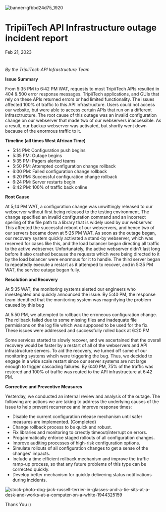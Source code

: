 ![banner-gfbbd24d75_1920](https://user-images.githubusercontent.com/105175646/221516748-d9d344a7-c2f7-4d3a-af6b-2ded4c013072.jpg)


# TripiiTech API Infrastructure outage incident report

Feb 21, 2023

#

*By the TripiiTech API Infrastructure Team*

**Issue Summary**

From 5:35 PM to 6:42 PM WAT, requests to most TripiiTech APIs resulted in 404 & 500 error response messages. TripiiTech applications, and GUIs that rely on these APIs returned errors or had limited functionality. The issues affected 100% of traffic to this API infrastructure. Users could not access our website, but were able to access certain APIs that run on a different infrasctructure. The root cause of this outage was an invalid configuration change on our webserver that made two of our webservers inaccessible. As a result, our backup webserver was activated, but shortly went down because of the enormous traffic to it.

**Timeline (all times West African Time)**
- 5:14 PM: Configuration push begins
- 5:35 PM: Outage begins
- 5:35 PM: Pagers alerted teams
- 5:50 PM: Attempted configuration change rollback
- 6:00 PM: Failed configuration change rollback
- 6:20 PM: Successful configuration change rollback
- 6:24 PM: Server restarts begin
- 6:42 PM: 100% of traffic back online

**Root Cause**

At 5;14 PM WAT, a configuration change was unwittingly released to our webserver without first being released to the testing environment. The change specified an invalid configuration command and an incorrect spelling of the file path to a library that is widely used by our webserver. This affected the successful reboot of our webservers, and hence two of our servers became down at 5:25 PM WAT. As soon as the outage began, our recovery system quickly activated a stand-by webserver, which was reserved for cases like this, and the load balancer began directing all traffic to the active webserver. Unfortunately, the active webserver didn't last long before it also crashed because the requests which were being directed to it by the load balancer were enormous for it to handle. The third server began to repeatedly execute a restart as it attemped to recover, and in 5:35 PM WAT, the service outage began fully.

**Resolution and Recovery**

At 5:35 WAT, the monitoring systems alerted our engineers who investegated and quickly announced the issue. By 5:40 PM, the response team identified that the monitoring system was magnifying the problem caused by this bug

At 5:50 PM, we attempted to rollback the erroneous configuration change. The rollback failed due to some missing files and inadequate file permisisons on the log file which was supposed to be used for the fix. These issues were addressed and successfully rolled back at 6:20 PM

Some services started to slowly recover, and we ascertained that the overall recovery would be faster by a restart of all of the webservers and API infrastructure servers. To aid the recovery, we turned off some of our monitoring systems whcih were triggering the bug. Thus, we decided to engage in a wide scale restart since our server systems are not large enough to trigger cascading failures. By 6:40 PM, 75% of the traffic was restored and 100% of traffic was routed to the API infrastructure at 6:42 PM.

**Corrective and Preventive Measures**

Yesterday, we conducted an internal review and analysis of the outage. The following are actions we are taking to address the underlying causes of the issue to help prevent recurrence and improve response times:
- Disable the current configuration release mechanism until safer measures are implemented. (Completed)
- Change rollback process to be quick and robust.
- Fix libraries and monitoring to crrectly timeout/interrupt on errors.
- Progammatically enforce staged rollouts of all configuration changes.
- Improve auditing processes of high-risk configuration options.
- Simulate rollouts of all configuration changes to get a sense of the changes' impacts.
- Include a time efficient rollback mechanism and improve the traffic ramp-up process, so that any future problems of this type can be corrected quickly.
- Develop better mechanism for quickly delivering status notifications during incidents.

![stock-photo-dog-jack-russell-terrier-in-glasses-and-a-tie-sits-at-a-desk-and-works-at-a-computer-on-a-white-1944325159](https://user-images.githubusercontent.com/105175646/221517296-4053c00a-4b66-4e15-8dc5-9ef9e8d702b0.jpg)

Thank You :)
